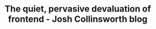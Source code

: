 ---
layout: bookmark
title: The quiet, pervasive devaluation of frontend - Josh Collinsworth blog
tags:
  - Bookmarks
  - HTML
  - CSS
  - Web Design
created: '2024-03-10T21:36:56.751Z'
link: https://joshcollinsworth.com/blog/devaluing-frontend
id: 751866141
excerpt: >-
  I keep noticing those of us in the frontend field being treated much the same
  as nurses, paralegals, and executive assistants. Our work is seen as
  important, certainly, but just not the same as, or as important as, the “real”
  work.
image: https://joshcollinsworth.com/images/post_images/deval.webp
---